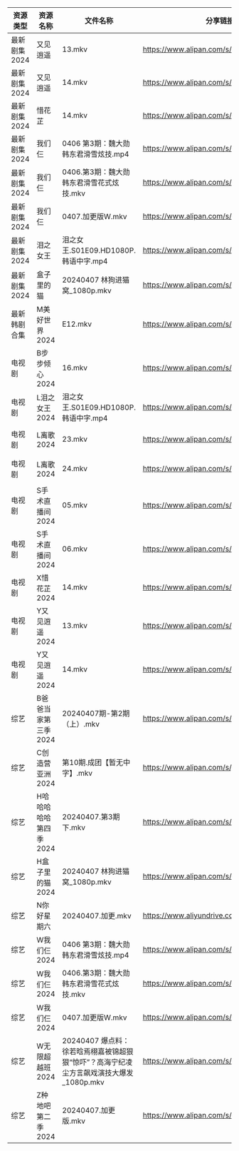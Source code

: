 | 资源类型     | 资源名称          | 文件名称                                                   | 分享链接                                      | 更新时间                |
| -------- | ------------- | ------------------------------------------------------ | ----------------------------------------- | ------------------- |
| 最新剧集2024 | 又见逍遥          | 13.mkv                                                 | https://www.alipan.com/s/qrfZodP22kW      | 2024-04-07 19:34:06 |
| 最新剧集2024 | 又见逍遥          | 14.mkv                                                 | https://www.alipan.com/s/qrfZodP22kW      | 2024-04-07 19:34:06 |
| 最新剧集2024 | 惜花芷           | 14.mkv                                                 | https://www.alipan.com/s/DKQRwfgSu1a      | 2024-04-07 19:34:08 |
| 最新剧集2024 | 我们仨           | 0406 第3期：魏大勋韩东君滑雪炫技.mp4                                | https://www.alipan.com/s/n37VJ5HasKZ      | 2024-04-07 16:06:33 |
| 最新剧集2024 | 我们仨           | 0406.第3期：魏大勋韩东君滑雪花式炫技.mkv                              | https://www.alipan.com/s/n37VJ5HasKZ      | 2024-04-07 00:07:34 |
| 最新剧集2024 | 我们仨           | 0407.加更版W.mkv                                          | https://www.alipan.com/s/n37VJ5HasKZ      | 2024-04-07 14:08:00 |
| 最新剧集2024 | 泪之女王          | 泪之女王.S01E09.HD1080P.韩语中字.mp4                           | https://www.alipan.com/s/HxyRDH8VhTK      | 2024-04-07 00:07:27 |
| 最新剧集2024 | 盒子里的猫         | 20240407 林狗进猫窝_1080p.mkv                               | https://www.alipan.com/s/ceoya9tS584      | 2024-04-07 14:08:02 |
| 最新韩剧合集   | M美好世界2024     | E12.mkv                                                | https://www.alipan.com/s/3hVi9iw3g6N      | 2024-04-07 00:05:45 |
| 电视剧      | B步步倾心2024     | 16.mkv                                                 | https://www.alipan.com/s/PQr6VqXP1pv      | 2024-04-07 19:04:07 |
| 电视剧      | L泪之女王2024     | 泪之女王.S01E09.HD1080P.韩语中字.mp4                           | https://www.alipan.com/s/GhYLZdpMfQz      | 2024-04-07 00:05:31 |
| 电视剧      | L离歌2024       | 23.mkv                                                 | https://www.alipan.com/s/Xsv9y886bC2      | 2024-04-07 19:04:30 |
| 电视剧      | L离歌2024       | 24.mkv                                                 | https://www.alipan.com/s/Xsv9y886bC2      | 2024-04-07 19:04:30 |
| 电视剧      | S手术直播间2024    | 05.mkv                                                 | https://www.alipan.com/s/z3hBSkEnoHj      | 2024-04-07 19:04:39 |
| 电视剧      | S手术直播间2024    | 06.mkv                                                 | https://www.alipan.com/s/z3hBSkEnoHj      | 2024-04-07 19:04:38 |
| 电视剧      | X惜花芷2024      | 14.mkv                                                 | https://www.alipan.com/s/J7zmSZZvrmn      | 2024-04-07 19:04:47 |
| 电视剧      | Y又见逍遥2024     | 13.mkv                                                 | https://www.alipan.com/s/xmduqmGsokz      | 2024-04-07 19:04:56 |
| 电视剧      | Y又见逍遥2024     | 14.mkv                                                 | https://www.alipan.com/s/xmduqmGsokz      | 2024-04-07 19:04:55 |
| 综艺       | B爸爸当家第三季2024  | 20240407期-第2期（上）.mkv                                   | https://www.alipan.com/s/CZcWZGAe35k      | 2024-04-07 14:06:55 |
| 综艺       | C创造营亚洲2024    | 第10期.成团【暂无中字】.mkv                                      | https://www.alipan.com/s/jpjD5zFeV3H      | 2024-04-07 14:07:03 |
| 综艺       | H哈哈哈哈哈第四季2024 | 20240407.第3期下.mkv                                      | https://www.alipan.com/s/CgezbEPvmVp      | 2024-04-07 14:07:11 |
| 综艺       | H盒子里的猫2024    | 20240407 林狗进猫窝_1080p.mkv                               | https://www.alipan.com/s/cnUw8UeQ7bS      | 2024-04-07 14:07:15 |
| 综艺       | N你好星期六        | 20240407.加更.mkv                                        | https://www.aliyundrive.com/s/QGPr3eRo3pE | 2024-04-07 14:07:23 |
| 综艺       | W我们仨2024      | 0406 第3期：魏大勋韩东君滑雪炫技.mp4                                | https://www.alipan.com/s/dVYhFcy3TMz      | 2024-04-07 16:06:01 |
| 综艺       | W我们仨2024      | 0406.第3期：魏大勋韩东君滑雪花式炫技.mkv                              | https://www.alipan.com/s/dVYhFcy3TMz      | 2024-04-07 00:07:08 |
| 综艺       | W我们仨2024      | 0407.加更版W.mkv                                          | https://www.alipan.com/s/dVYhFcy3TMz      | 2024-04-07 14:07:32 |
| 综艺       | W无限超越班2024    | 20240407 爆点料：徐若晗焉栩嘉被锦超狠狠“惊吓”？高海宁纪凌尘方言飙戏演技大爆发_1080p.mkv | https://www.alipan.com/s/Wwex7BWuJFP      | 2024-04-07 14:07:36 |
| 综艺       | Z种地吧第二季2024   | 20240407.加更版.mkv                                       | https://www.alipan.com/s/1DyAWe9bo96      | 2024-04-07 14:07:38 |
